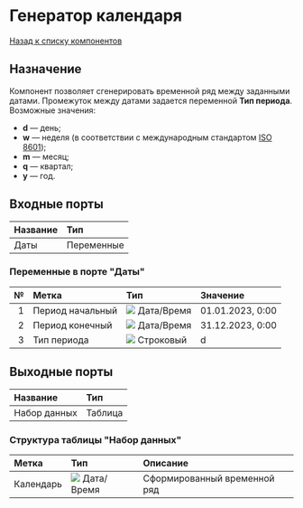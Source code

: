 # Генератор календаря

[Назад к списку компонентов](../README.md)

## Назначение

Компонент позволяет сгенерировать временной ряд между заданными датами. Промежуток между датами задается переменной **Тип периода**. Возможные значения:

* **d** — день;
* **w** — неделя (в соответствии с международным стандартом [ISO 8601](https://ru.wikipedia.org/wiki/ISO_8601));
* **m** — месяц;
* **q** — квартал;
* **y** — год.

## Входные порты

| Название   | Тип        |
|:-----------|:-----------|
| Даты       | Переменные |

### Переменные в порте "Даты"

| № | Метка             | Тип        | Значение                                      |
|--:|:------------------|:-----------|:----------------------------------------------|
| 1 | Период начальный  | ![](./img/datetime.svg) Дата/Время | 01.01.2023, 0:00      |
| 2 | Период конечный   | ![](./img/datetime.svg) Дата/Время | 31.12.2023, 0:00      |
| 3 | Тип периода       | ![](./img/string.svg) Строковый    | d                     |

## Выходные порты

| Название                | Тип        |
|:------------------------|:-----------|
| Набор данных            | Таблица    |

### Структура таблицы "Набор данных"

| Метка        | Тип                                | Описание                     |
|:-------------|:-----------------------------------|:-----------------------------|
| Календарь    | ![](./img/datetime.svg) Дата/Время | Сформированный временной ряд |
